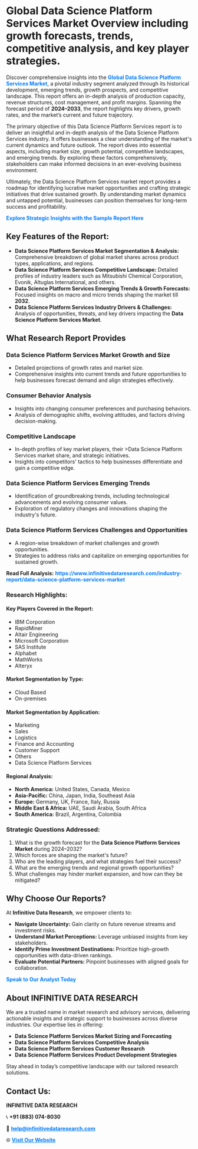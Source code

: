 <h1>Global Data Science Platform Services Market Overview including growth forecasts, trends, competitive analysis, and key player strategies.</h1>
<p>
Discover comprehensive insights into the 
<a href="https://www.infinitivedataresearch.com/industry-report/data-science-platform-services-market" rel="dofollow" style="color: #007BFF; text-decoration: none;"><strong>Global Data Science Platform Services Market</strong></a>, a pivotal industry segment analyzed through its historical development, emerging trends, growth prospects, and competitive landscape. This report offers an in-depth analysis of production capacity, revenue structures, cost management, and profit margins. Spanning the forecast period of <strong>2024–2033</strong>, the report highlights key drivers, growth rates, and the market’s current and future trajectory.
</p>
<p>
The primary objective of this Data Science Platform Services report is to deliver an insightful and in-depth analysis of the Data Science Platform Services industry. It offers businesses a clear understanding of the market's current dynamics and future outlook. The report dives into essential aspects, including market size, growth potential, competitive landscapes, and emerging trends. By exploring these factors comprehensively, stakeholders can make informed decisions in an ever-evolving business environment.
</p>
<p>
Ultimately, the Data Science Platform Services market report provides a roadmap for identifying lucrative market opportunities and crafting strategic initiatives that drive sustained growth. By understanding market dynamics and untapped potential, businesses can position themselves for long-term success and profitability.
</p>
<p>
<a href="https://www.infinitivedataresearch.com/request-sample/reportId=111604" style="color: #007BFF; text-decoration: none;"><strong>Explore Strategic Insights with the Sample Report Here</strong></a>
</p>

<h2>Key Features of the Report:</h2>
<ul>
<li><strong>Data Science Platform Services Market Segmentation & Analysis:</strong> Comprehensive breakdown of global market shares across product types, applications, and regions.</li>
<li><strong>Data Science Platform Services Competitive Landscape:</strong> Detailed profiles of industry leaders such as Mitsubishi Chemical Corporation, Evonik, Altuglas International, and others.</li>
<li><strong>Data Science Platform Services Emerging Trends & Growth Forecasts:</strong> Focused insights on macro and micro trends shaping the market till <strong>2032</strong>.</li>
<li><strong>Data Science Platform Services Industry Drivers & Challenges:</strong> Analysis of opportunities, threats, and key drivers impacting the <strong>Data Science Platform Services Market</strong>.</li>
</ul>

<h2>What Research Report Provides</h2>
<h3>Data Science Platform Services Market Growth and Size</h3>
<ul>
<li>Detailed projections of growth rates and market size.</li>
<li>Comprehensive insights into current trends and future opportunities to help businesses forecast demand and align strategies effectively.</li>
</ul>

<h3>Consumer Behavior Analysis</h3>
<ul>
<li>Insights into changing consumer preferences and purchasing behaviors.</li>
<li>Analysis of demographic shifts, evolving attitudes, and factors driving decision-making.</li>
</ul>

<h3>Competitive Landscape</h3>
<ul>
<li>In-depth profiles of key market players, their >Data Science Platform Services market share, and strategic initiatives.</li>
<li>Insights into competitors' tactics to help businesses differentiate and gain a competitive edge.</li>
</ul>

<h3>Data Science Platform Services Emerging Trends</h3>
<ul>
<li>Identification of groundbreaking trends, including technological advancements and evolving consumer values.</li>
<li>Exploration of regulatory changes and innovations shaping the industry's future.</li>
</ul>

<h3>Data Science Platform Services Challenges and Opportunities</h3>
<ul>
<li>A region-wise breakdown of market challenges and growth opportunities.</li>
<li>Strategies to address risks and capitalize on emerging opportunities for sustained growth.</li>
</ul>
<p><strong>Read Full Analysis:</strong> <a href="https://www.infinitivedataresearch.com/industry-report/data-science-platform-services-market" rel="dofollow" style="color: #007BFF; text-decoration: none;"><strong>https://www.infinitivedataresearch.com/industry-report/data-science-platform-services-market</strong></a></p>
<h3>Research Highlights:</h3>
<h4>Key Players Covered in the Report:</h4>
<ul><li>IBM Corporation</li><li>RapidMiner</li><li>Altair Engineering</li><li>Microsoft Corporation</li><li>SAS Institute</li><li>Alphabet</li><li>MathWorks</li><li>Alteryx</li></ul>
<h4>Market Segmentation by Type:</h4>
<ul><li>Cloud Based</li><li>On-premises</li></ul>
<h4>Market Segmentation by Application:</h4>
<ul><li>Marketing</li><li>Sales</li><li>Logistics</li><li>Finance and Accounting</li><li>Customer Support</li><li>Others</li><li>Data Science Platform Services</li></ul>

<h4>Regional Analysis:</h4>
<ul>
<li><strong>North America:</strong> United States, Canada, Mexico</li>
<li><strong>Asia-Pacific:</strong> China, Japan, India, Southeast Asia</li>
<li><strong>Europe:</strong> Germany, UK, France, Italy, Russia</li>
<li><strong>Middle East & Africa:</strong> UAE, Saudi Arabia, South Africa</li>
<li><strong>South America:</strong> Brazil, Argentina, Colombia</li>
</ul>

<h3>Strategic Questions Addressed:</h3>
<ol>
<li>What is the growth forecast for the <strong>Data Science Platform Services Market</strong> during 2024–2032?</li>
<li>Which forces are shaping the market's future?</li>
<li>Who are the leading players, and what strategies fuel their success?</li>
<li>What are the emerging trends and regional growth opportunities?</li>
<li>What challenges may hinder market expansion, and how can they be mitigated?</li>
</ol>

<h2>Why Choose Our Reports?</h2>
<p>At <strong>Infinitive Data Research</strong>, we empower clients to:</p>
<ul>
<li><strong>Navigate Uncertainty:</strong> Gain clarity on future revenue streams and investment risks.</li>
<li><strong>Understand Market Perceptions:</strong> Leverage unbiased insights from key stakeholders.</li>
<li><strong>Identify Prime Investment Destinations:</strong> Prioritize high-growth opportunities with data-driven rankings.</li>
<li><strong>Evaluate Potential Partners:</strong> Pinpoint businesses with aligned goals for collaboration.</li>
</ul>
<p><a href="https://www.infinitivedataresearch.com/industry-report/data-science-platform-services-market" rel="dofollow" style="color: #007BFF; text-decoration: none;"><strong>Speak to Our Analyst Today</strong></a></p>

<h2>About INFINITIVE DATA RESEARCH</h2>
<p>We are a trusted name in market research and advisory services, delivering actionable insights and strategic support to businesses across diverse industries. Our expertise lies in offering:</p>
<ul>
<li><strong>Data Science Platform Services Market Sizing and Forecasting</strong></li>
<li><strong>Data Science Platform Services Competitive Analysis</strong></li>
<li><strong>Data Science Platform Services Customer Research</strong></li>
<li><strong>Data Science Platform Services Product Development Strategies</strong></li>
</ul>
<p>Stay ahead in today’s competitive landscape with our tailored research solutions.</p>

<h2>Contact Us:</h2>
<p><strong>INFINITIVE DATA RESEARCH</strong></p>
<p>📞 <strong>+91 (883) 074-8030</strong></p>
<p>📧 <strong><a href="mailto:help@infinitivedataresearch.com" style="color: #007BFF;">help@infinitivedataresearch.com</a></strong></p>
<p>🌐 <strong><a href="https://www.infinitivedataresearch.com" rel="dofollow" style="color: #007BFF;">Visit Our Website</a></strong></p>